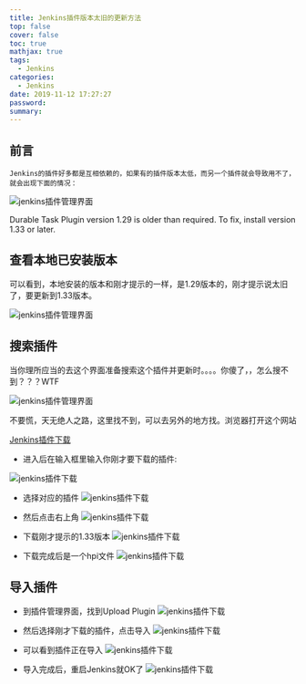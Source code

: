```yaml
---
title: Jenkins插件版本太旧的更新方法
top: false
cover: false
toc: true
mathjax: true
tags:
  - Jenkins
categories:
  - Jenkins
date: 2019-11-12 17:27:27
password:
summary:
---
```


## 前言

	Jenkins的插件好多都是互相依赖的，如果有的插件版本太低，而另一个插件就会导致用不了，就会出现下面的情况：
![jenkins插件管理界面](http://cdn.mjava.top/blog/20191108102617.png)

Durable Task Plugin version 1.29 is older than required. To fix, install version 1.33 or later.



## 查看本地已安装版本

可以看到，本地安装的版本和刚才提示的一样，是1.29版本的，刚才提示说太旧了，要更新到1.33版本。

![jenkins插件管理界面](http://cdn.mjava.top/blog/20191108100855.png)



## 搜索插件

当你理所应当的去这个界面准备搜索这个插件并更新时。。。。你傻了，，怎么搜不到？？？WTF

![jenkins插件管理界面](http://cdn.mjava.top/blog/20191108102907.png)



不要慌，天无绝人之路，这里找不到，可以去另外的地方找。浏览器打开这个网站

[Jenkins插件下载](https://plugins.jenkins.io/)

- 进入后在输入框里输入你刚才要下载的插件:

![jenkins插件下载](http://cdn.mjava.top/blog/20191108101610.png)


- 选择对应的插件
![jenkins插件下载](http://cdn.mjava.top/blog/20191108101748.png)


- 然后点击右上角
![jenkins插件下载](http://cdn.mjava.top/blog/20191108101807.png)


- 下载刚才提示的1.33版本
![jenkins插件下载](http://cdn.mjava.top/blog/20191108101832.png)


- 下载完成后是一个hpi文件
![jenkins插件下载](http://cdn.mjava.top/blog/20191108102109.png)


## 导入插件
- 到插件管理界面，找到Upload Plugin
![jenkins插件下载](http://cdn.mjava.top/blog/20191108102152.png)

- 然后选择刚才下载的插件，点击导入
![jenkins插件下载](http://cdn.mjava.top/blog/20191108102223.png)

- 可以看到插件正在导入
![jenkins插件下载](http://cdn.mjava.top/blog/20191108102240.png)

- 导入完成后，重启Jenkins就OK了
![jenkins插件下载](http://cdn.mjava.top/blog/20191108102254.png)